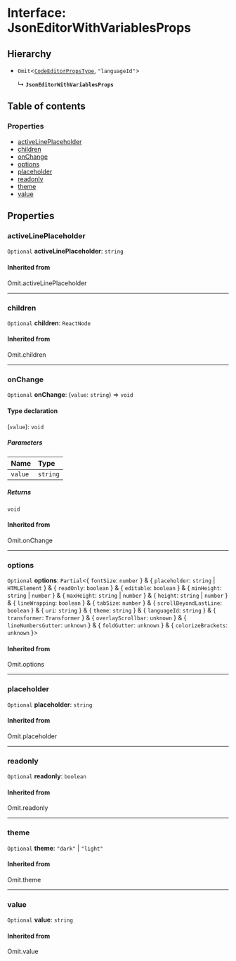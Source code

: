 # Interface: JsonEditorWithVariablesProps

## Hierarchy

* `Omit`<[`CodeEditorPropsType`](/en/auto-docs/form-materials/interfaces/CodeEditorPropsType.md), `"languageId"`>

  ↳ **`JsonEditorWithVariablesProps`**

## Table of contents

### Properties

* [activeLinePlaceholder](/en/auto-docs/form-materials/interfaces/JsonEditorWithVariablesProps.md#activelineplaceholder)
* [children](/en/auto-docs/form-materials/interfaces/JsonEditorWithVariablesProps.md#children)
* [onChange](/en/auto-docs/form-materials/interfaces/JsonEditorWithVariablesProps.md#onchange)
* [options](/en/auto-docs/form-materials/interfaces/JsonEditorWithVariablesProps.md#options)
* [placeholder](/en/auto-docs/form-materials/interfaces/JsonEditorWithVariablesProps.md#placeholder)
* [readonly](/en/auto-docs/form-materials/interfaces/JsonEditorWithVariablesProps.md#readonly)
* [theme](/en/auto-docs/form-materials/interfaces/JsonEditorWithVariablesProps.md#theme)
* [value](/en/auto-docs/form-materials/interfaces/JsonEditorWithVariablesProps.md#value)

## Properties

### activeLinePlaceholder

`Optional` **activeLinePlaceholder**: `string`

#### Inherited from

Omit.activeLinePlaceholder

***

### children

`Optional` **children**: `ReactNode`

#### Inherited from

Omit.children

***

### onChange

`Optional` **onChange**: (`value`: `string`) => `void`

#### Type declaration

(`value`): `void`

##### Parameters

| Name | Type |
| :------ | :------ |
| `value` | `string` |

##### Returns

`void`

#### Inherited from

Omit.onChange

***

### options

`Optional` **options**: `Partial`<{ `fontSize`: `number`  } & { `placeholder`: `string` | `HTMLElement`  } & { `readOnly`: `boolean`  } & { `editable`: `boolean`  } & { `minHeight`: `string` | `number`  } & { `maxHeight`: `string` | `number`  } & { `height`: `string` | `number`  } & { `lineWrapping`: `boolean`  } & { `tabSize`: `number`  } & { `scrollBeyondLastLine`: `boolean`  } & { `uri`: `string`  } & { `theme`: `string`  } & { `languageId`: `string`  } & { `transformer`: `Transformer`  } & { `overlayScrollbar`: `unknown`  } & { `lineNumbersGutter`: `unknown`  } & { `foldGutter`: `unknown`  } & { `colorizeBrackets`: `unknown`  }>

#### Inherited from

Omit.options

***

### placeholder

`Optional` **placeholder**: `string`

#### Inherited from

Omit.placeholder

***

### readonly

`Optional` **readonly**: `boolean`

#### Inherited from

Omit.readonly

***

### theme

`Optional` **theme**: `"dark"` | `"light"`

#### Inherited from

Omit.theme

***

### value

`Optional` **value**: `string`

#### Inherited from

Omit.value
